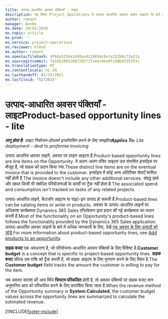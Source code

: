 ```yaml
---
title: उत्पाद-आधारित अवसर पंक्तियाँ - लाइट
description: यह विषय Project Operations में उत्पाद आधारित अवसर लाइन आइटम के बारे में जानकारी प्रदान करता है.
author: rumant
manager: Annbe
ms.date: 10/01/2020
ms.topic: article
ms.prod: ''
ms.service: project-operations
ms.reviewer: kfend
ms.author: rumant
ms.openlocfilehash: 4f8da5258a1dd0aa4229654c0e1e222b8cf3a21a
ms.sourcegitcommit: fa32b1893286f20271fa4ec4be8fc68bd135f53c
ms.translationtype: HT
ms.contentlocale: hi-IN
ms.lasthandoff: 02/15/2021
ms.locfileid: "5272615"
---
```

# <a name="product-based-opportunity-lines---lite"></a><span data-ttu-id="e5cf5-103">उत्पाद-आधारित अवसर पंक्तियाँ - लाइट</span><span class="sxs-lookup"><span data-stu-id="e5cf5-103">Product-based opportunity lines - lite</span></span>

<span data-ttu-id="e5cf5-104">_**लागू होता है:** लाइट नियोजन-प्रोफार्मा इनवॉयसिंग करने के लिए समझौता_</span><span class="sxs-lookup"><span data-stu-id="e5cf5-104">_**Applies To:** Lite deployment - deal to proforma invoicing_</span></span>

<span data-ttu-id="e5cf5-105">उत्पाद आधारित अवसर लाइनें, अवसर पर लाइन आइटम हैं.</span><span class="sxs-lookup"><span data-stu-id="e5cf5-105">Product-based opportunity lines are line items on the Opportunity.</span></span> <span data-ttu-id="e5cf5-106">ये अलग-अलग पंक्ति आइटम उस संभावित इनवॉइस पर मौजूद हैं, जो ग्राहक को प्रदान किया गया.</span><span class="sxs-lookup"><span data-stu-id="e5cf5-106">These distinct line items are on the eventual invoice that is provided to the customer.</span></span> <span data-ttu-id="e5cf5-107">इनवॉइस में कोई अन्य अतिरिक्त सेवाएँ शामिल नहीं होती हैं.</span><span class="sxs-lookup"><span data-stu-id="e5cf5-107">The invoice doesn't include any other additional services.</span></span> <span data-ttu-id="e5cf5-108">संबद्ध ख़र्च और खपत किसी भी संबंधित परियोजनाओं के कार्यों पर ट्रैक नहीं होता है.</span><span class="sxs-lookup"><span data-stu-id="e5cf5-108">The associated spend and consumption isn't tracked on tasks of any related projects.</span></span>

<span data-ttu-id="e5cf5-109">उत्पाद-आधारित लाइनें, कैटलॉग आइटम या राइट-इन उत्पाद हो सकती हैं.</span><span class="sxs-lookup"><span data-stu-id="e5cf5-109">Product-based lines can be catalog items or write-in products.</span></span> <span data-ttu-id="e5cf5-110">अवसर के उत्पाद-आधारित लाइनों पर अधिकांश कार्यक्षमता Dynamics 365 Sales एप्लिकेशन द्वारा प्रदान की गई कार्यक्षमता का पालन करती है.</span><span class="sxs-lookup"><span data-stu-id="e5cf5-110">Most of the functionality on an Opportunity's product-based lines follows the functionality provided by the Dynamics 365 Sales application.</span></span> <span data-ttu-id="e5cf5-111">उत्पाद-आधारित अवसर लाइनों के बारे में अधिक जानकारी के लिए, देखें [एक अवसर के लिए उत्पादों को जोड़ें](https://docs.microsoft.com/dynamics365/sales-enterprise/add-products-opportunity).</span><span class="sxs-lookup"><span data-stu-id="e5cf5-111">For more information about product-based opportunity lines, see [Add products to an opportunity](https://docs.microsoft.com/dynamics365/sales-enterprise/add-products-opportunity).</span></span>

<span data-ttu-id="e5cf5-112">**ग्राहक बजट** एक अवधारणा है, जो परियोजना-आधारित अवसर पंक्तियों के लिए विशिष्ट है.</span><span class="sxs-lookup"><span data-stu-id="e5cf5-112">**Customer budget** is a concept that is specific to project-based opportunity lines.</span></span> <span data-ttu-id="e5cf5-113">**ग्राहक बजट** फ़ील्ड उस राशि को ट्रैक करती है, जो ग्राहक आइटम के लिए भुगतान करने के लिए तैयार है.</span><span class="sxs-lookup"><span data-stu-id="e5cf5-113">The **Customer budget** field tracks the amount the customer is willing to pay for the item.</span></span>

<span data-ttu-id="e5cf5-114">जब अवसर सारांश की आय विधि **सिस्टम परिकलित** होती है, तो अवसर पंक्तियों पर ग्राहक बजट मान अनुमानित आय को परिकलित करने के लिए सारांशित किया जाता है.</span><span class="sxs-lookup"><span data-stu-id="e5cf5-114">When the revenue method of the Opportunity summary is **System Calculated**, the customer budget values across the opportunity lines are summarized to calculate the estimated revenue.</span></span> 



[!INCLUDE[footer-include](../../includes/footer-banner.md)]